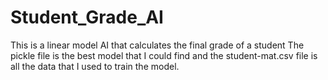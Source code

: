 # Student_Grade_AI
This is a linear model AI that calculates the final grade of a student
The pickle file is the best model that I could find and the student-mat.csv file is all
the data that I used to train the model.
